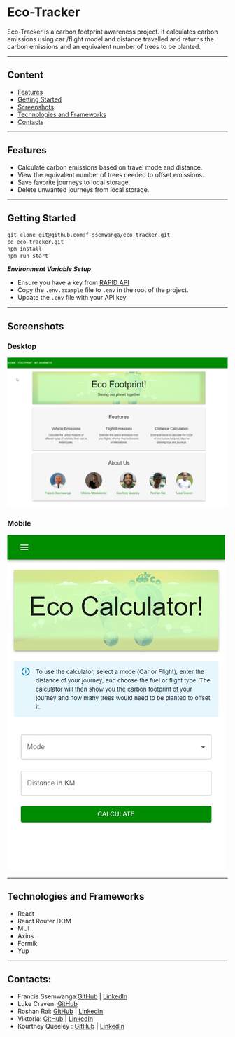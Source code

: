 # Eco-Tracker

Eco-Tracker is a carbon footprint awareness project. It calculates carbon emissions using car /flight model and distance travelled and returns the carbon emissions and an equivalent number of trees to be planted.

---

## Content

- [Features](#features)
- [Getting Started](#getting-started)
- [Screenshots](#screenshots)
- [Technologies and Frameworks](#technologies-and-frameworks)
- [Contacts](#contacts)

---

## Features

- Calculate carbon emissions based on travel mode and distance.
- View the equivalent number of trees needed to offset emissions.
- Save favorite journeys to local storage.
- Delete unwanted journeys from local storage.

---

## Getting Started

```shell
git clone git@github.com:f-ssemwanga/eco-tracker.git
cd eco-tracker.git
npm install
npm run start
```

**_Environment Variable Setup_**

- Ensure you have a key from [RAPID API](https://rapidapi.com/)
- Copy the `.env.example` file to `.env` in the root of the project.
- Update the `.env` file with your API key

---

## Screenshots

### Desktop

![Eco Calculator Mobile](./src/images/eco-calc-desktop.png)

### Mobile

![Eco Calculator Mobile](./src/images/eco-calc-mobile.png)

---

## Technologies and Frameworks

- React
- React Router DOM
- MUI
- Axios
- Formik
- Yup

---

## Contacts:

- Francis Ssemwanga:[GitHub](https://github.com/f-ssemwanga) | [LinkedIn](https://www.linkedin.com/in/francis-ssemwanga-897a7112a/)
- Luke Craven: [GitHub](https://github.com/N20-Dev)
- Roshan Rai: [GitHub](https://github.com/LordNinth) | [LinkedIn]()
- Viktoria: [GitHub](https://github.com/Vikkk111) | [LinkedIn](https://www.linkedin.com/in/roshan-rai-636191184/)
- Kourtney Queeley : [GitHub](https://github.com/Kourtneyq2) | [LinkedIn](https://www.linkedin.com/in/kourtney-queeley//)
